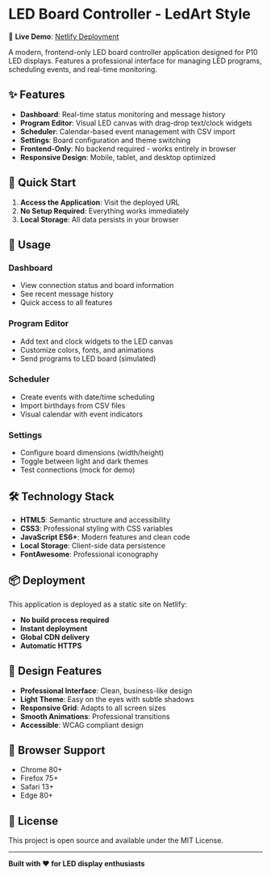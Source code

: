 # LED Board Controller - LedArt Style

🚀 **Live Demo**: [Netlify Deployment](https://your-netlify-url.netlify.app)

A modern, frontend-only LED board controller application designed for P10 LED displays. Features a professional interface for managing LED programs, scheduling events, and real-time monitoring.

## ✨ Features

- **Dashboard**: Real-time status monitoring and message history
- **Program Editor**: Visual LED canvas with drag-drop text/clock widgets
- **Scheduler**: Calendar-based event management with CSV import
- **Settings**: Board configuration and theme switching
- **Frontend-Only**: No backend required - works entirely in browser
- **Responsive Design**: Mobile, tablet, and desktop optimized

## 🚀 Quick Start

1. **Access the Application**: Visit the deployed URL
2. **No Setup Required**: Everything works immediately
3. **Local Storage**: All data persists in your browser

## 📱 Usage

### Dashboard
- View connection status and board information
- See recent message history
- Quick access to all features

### Program Editor
- Add text and clock widgets to the LED canvas
- Customize colors, fonts, and animations
- Send programs to LED board (simulated)

### Scheduler
- Create events with date/time scheduling
- Import birthdays from CSV files
- Visual calendar with event indicators

### Settings
- Configure board dimensions (width/height)
- Toggle between light and dark themes
- Test connections (mock for demo)

## 🛠️ Technology Stack

- **HTML5**: Semantic structure and accessibility
- **CSS3**: Professional styling with CSS variables
- **JavaScript ES6+**: Modern features and clean code
- **Local Storage**: Client-side data persistence
- **FontAwesome**: Professional iconography

## 📦 Deployment

This application is deployed as a static site on Netlify:
- **No build process required**
- **Instant deployment**
- **Global CDN delivery**
- **Automatic HTTPS**

## 🎨 Design Features

- **Professional Interface**: Clean, business-like design
- **Light Theme**: Easy on the eyes with subtle shadows
- **Responsive Grid**: Adapts to all screen sizes
- **Smooth Animations**: Professional transitions
- **Accessible**: WCAG compliant design

## 🔧 Browser Support

- Chrome 80+
- Firefox 75+
- Safari 13+
- Edge 80+

## 📝 License

This project is open source and available under the MIT License.

---

**Built with ❤️ for LED display enthusiasts**